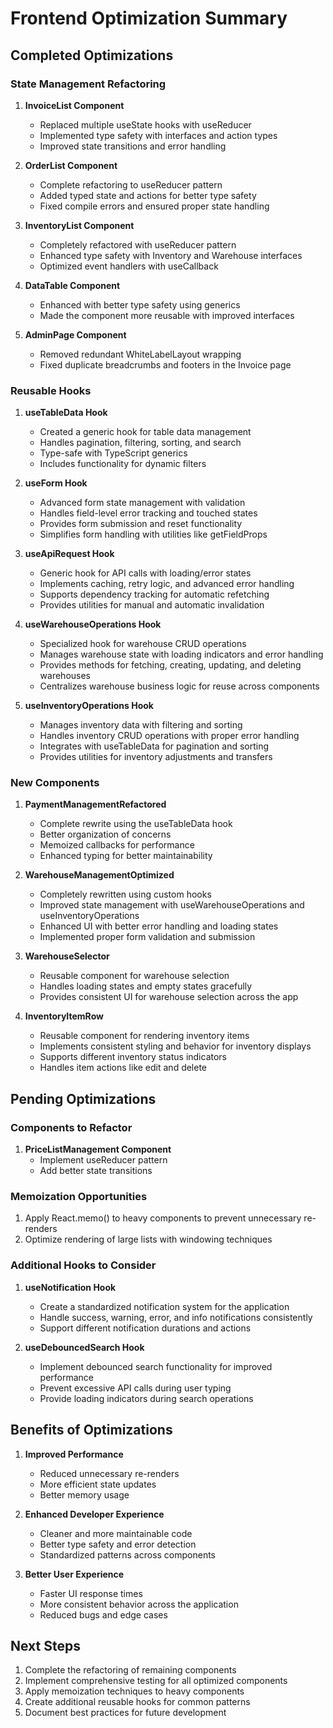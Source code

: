 # Frontend Optimization Summary

## Completed Optimizations

### State Management Refactoring
1. **InvoiceList Component**
   - Replaced multiple useState hooks with useReducer
   - Implemented type safety with interfaces and action types
   - Improved state transitions and error handling

2. **OrderList Component**
   - Complete refactoring to useReducer pattern
   - Added typed state and actions for better type safety
   - Fixed compile errors and ensured proper state handling

3. **InventoryList Component**
   - Completely refactored with useReducer pattern
   - Enhanced type safety with Inventory and Warehouse interfaces
   - Optimized event handlers with useCallback

4. **DataTable Component**
   - Enhanced with better type safety using generics
   - Made the component more reusable with improved interfaces

5. **AdminPage Component**
   - Removed redundant WhiteLabelLayout wrapping
   - Fixed duplicate breadcrumbs and footers in the Invoice page

### Reusable Hooks
1. **useTableData Hook**
   - Created a generic hook for table data management
   - Handles pagination, filtering, sorting, and search
   - Type-safe with TypeScript generics
   - Includes functionality for dynamic filters

2. **useForm Hook**
   - Advanced form state management with validation
   - Handles field-level error tracking and touched states
   - Provides form submission and reset functionality
   - Simplifies form handling with utilities like getFieldProps

3. **useApiRequest Hook**
   - Generic hook for API calls with loading/error states
   - Implements caching, retry logic, and advanced error handling
   - Supports dependency tracking for automatic refetching
   - Provides utilities for manual and automatic invalidation

4. **useWarehouseOperations Hook**
   - Specialized hook for warehouse CRUD operations
   - Manages warehouse state with loading indicators and error handling
   - Provides methods for fetching, creating, updating, and deleting warehouses
   - Centralizes warehouse business logic for reuse across components

5. **useInventoryOperations Hook**
   - Manages inventory data with filtering and sorting
   - Handles inventory CRUD operations with proper error handling
   - Integrates with useTableData for pagination and sorting
   - Provides utilities for inventory adjustments and transfers

### New Components
1. **PaymentManagementRefactored**
   - Complete rewrite using the useTableData hook
   - Better organization of concerns
   - Memoized callbacks for performance
   - Enhanced typing for better maintainability

2. **WarehouseManagementOptimized**
   - Completely rewritten using custom hooks
   - Improved state management with useWarehouseOperations and useInventoryOperations
   - Enhanced UI with better error handling and loading states
   - Implemented proper form validation and submission

3. **WarehouseSelector**
   - Reusable component for warehouse selection
   - Handles loading states and empty states gracefully
   - Provides consistent UI for warehouse selection across the app

4. **InventoryItemRow**
   - Reusable component for rendering inventory items
   - Implements consistent styling and behavior for inventory displays
   - Supports different inventory status indicators
   - Handles item actions like edit and delete

## Pending Optimizations

### Components to Refactor
1. **PriceListManagement Component**
   - Implement useReducer pattern
   - Add better state transitions

### Memoization Opportunities
1. Apply React.memo() to heavy components to prevent unnecessary re-renders
2. Optimize rendering of large lists with windowing techniques

### Additional Hooks to Consider
1. **useNotification Hook**
   - Create a standardized notification system for the application
   - Handle success, warning, error, and info notifications consistently
   - Support different notification durations and actions

2. **useDebouncedSearch Hook**
   - Implement debounced search functionality for improved performance
   - Prevent excessive API calls during user typing
   - Provide loading indicators during search operations

## Benefits of Optimizations
1. **Improved Performance**
   - Reduced unnecessary re-renders
   - More efficient state updates
   - Better memory usage

2. **Enhanced Developer Experience**
   - Cleaner and more maintainable code
   - Better type safety and error detection
   - Standardized patterns across components

3. **Better User Experience**
   - Faster UI response times
   - More consistent behavior across the application
   - Reduced bugs and edge cases

## Next Steps
1. Complete the refactoring of remaining components
2. Implement comprehensive testing for all optimized components
3. Apply memoization techniques to heavy components
4. Create additional reusable hooks for common patterns
5. Document best practices for future development
